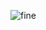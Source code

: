 ![fine](https://user-images.githubusercontent.com/4503787/154201372-143e0ed0-1cdb-42dc-98b8-bb549517e43b.jpg)

<!--
### Hi there 👋
**deov31/deov31** is a ✨ _special_ ✨ repository because its `README.md` (this file) appears on your GitHub profile.

Here are some ideas to get you started:

- 🔭 I’m currently working on ...
- 🌱 I’m currently learning ...
- 👯 I’m looking to collaborate on ...
- 🤔 I’m looking for help with ...
- 💬 Ask me about ...
- 📫 How to reach me: ...
- 😄 Pronouns: ...
- ⚡ Fun fact: ...
-->
